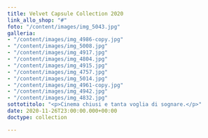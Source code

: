 ```yaml
---
title: Velvet Capsule Collection 2020
link_allo_shop: "#"
foto: "/content/images/img_5043.jpg"
galleria:
- "/content/images/img_4986-copy.jpg"
- "/content/images/img_5008.jpg"
- "/content/images/img_4917.jpg"
- "/content/images/img_4804.jpg"
- "/content/images/img_4915.jpg"
- "/content/images/img_4757.jpg"
- "/content/images/img_5014.jpg"
- "/content/images/img_4961-copy.jpg"
- "/content/images/img_4942.jpg"
- "/content/images/img_4832.jpg"
sottotitolo: "<p>Cinema chiusi e tanta voglia di sognare.</p>"
date: 2020-11-26T23:00:00.000+00:00
doctype: collection

---
```

